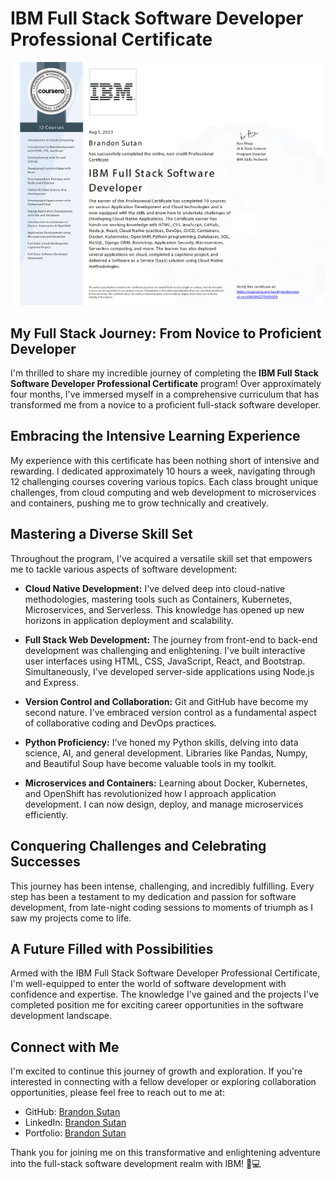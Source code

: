 # IBM Full Stack Software Developer Professional Certificate

![Certificate Badge](IBMFullStackSoftwareDeveloper.png)

## My Full Stack Journey: From Novice to Proficient Developer

I'm thrilled to share my incredible journey of completing the **IBM Full Stack Software Developer Professional Certificate** program! Over approximately four months, I've immersed myself in a comprehensive curriculum that has transformed me from a novice to a proficient full-stack software developer.

## Embracing the Intensive Learning Experience

My experience with this certificate has been nothing short of intensive and rewarding. I dedicated approximately 10 hours a week, navigating through 12 challenging courses covering various topics. Each class brought unique challenges, from cloud computing and web development to microservices and containers, pushing me to grow technically and creatively.

## Mastering a Diverse Skill Set

Throughout the program, I've acquired a versatile skill set that empowers me to tackle various aspects of software development:

- **Cloud Native Development:** I've delved deep into cloud-native methodologies, mastering tools such as Containers, Kubernetes, Microservices, and Serverless. This knowledge has opened up new horizons in application deployment and scalability.

- **Full Stack Web Development:** The journey from front-end to back-end development was challenging and enlightening. I've built interactive user interfaces using HTML, CSS, JavaScript, React, and Bootstrap. Simultaneously, I've developed server-side applications using Node.js and Express.

- **Version Control and Collaboration:** Git and GitHub have become my second nature. I've embraced version control as a fundamental aspect of collaborative coding and DevOps practices.

- **Python Proficiency:** I've honed my Python skills, delving into data science, AI, and general development. Libraries like Pandas, Numpy, and Beautiful Soup have become valuable tools in my toolkit.

- **Microservices and Containers:** Learning about Docker, Kubernetes, and OpenShift has revolutionized how I approach application development. I can now design, deploy, and manage microservices efficiently.

## Conquering Challenges and Celebrating Successes

This journey has been intense, challenging, and incredibly fulfilling. Every step has been a testament to my dedication and passion for software development, from late-night coding sessions to moments of triumph as I saw my projects come to life.

## A Future Filled with Possibilities

Armed with the IBM Full Stack Software Developer Professional Certificate, I'm well-equipped to enter the world of software development with confidence and expertise. The knowledge I've gained and the projects I've completed position me for exciting career opportunities in the software development landscape.

## Connect with Me

I'm excited to continue this journey of growth and exploration. If you're interested in connecting with a fellow developer or exploring collaboration opportunities, please feel free to reach out to me at:

- GitHub: [Brandon Sutan](https://github.com/brandonsutan)
- LinkedIn: [Brandon Sutan](https://www.linkedin.com/in/brandonsutan/)
- Portfolio: [Brandon Sutan](https://brandonsutan.github.io/)

Thank you for joining me on this transformative and enlightening adventure into the full-stack software development realm with IBM! 🚀💻


